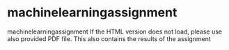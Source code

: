 # machinelearningassignment
machinelearningassignment
If the HTML version does not load, please use also provided PDF file. This also contains the results of the assignment

